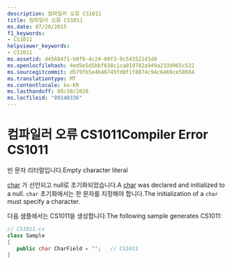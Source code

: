 ```yaml
---
description: 컴파일러 오류 CS1011
title: 컴파일러 오류 CS1011
ms.date: 07/20/2015
f1_keywords:
- CS1011
helpviewer_keywords:
- CS1011
ms.assetid: d4568471-b0f8-4c24-89f3-9c543521d1d8
ms.openlocfilehash: 4ed5e5d5bbf638c1ca019782a949a233d965c532
ms.sourcegitcommit: d579fb5e4b46745fd0f1f8874c94c6469ce58604
ms.translationtype: MT
ms.contentlocale: ko-KR
ms.lasthandoff: 08/30/2020
ms.locfileid: "89140336"
---
```

# <a name="compiler-error-cs1011"></a><span data-ttu-id="61dc2-103">컴파일러 오류 CS1011</span><span class="sxs-lookup"><span data-stu-id="61dc2-103">Compiler Error CS1011</span></span>
<span data-ttu-id="61dc2-104">빈 문자 리터럴입니다.</span><span class="sxs-lookup"><span data-stu-id="61dc2-104">Empty character literal</span></span>  
  
 <span data-ttu-id="61dc2-105">[char](../language-reference/builtin-types/char.md) 가 선언되고 null로 초기화되었습니다.</span><span class="sxs-lookup"><span data-stu-id="61dc2-105">A [char](../language-reference/builtin-types/char.md) was declared and initialized to a null.</span></span> <span data-ttu-id="61dc2-106">`char` 초기화에서는 한 문자를 지정해야 합니다.</span><span class="sxs-lookup"><span data-stu-id="61dc2-106">The initialization of a `char` must specify a character.</span></span>  
  
 <span data-ttu-id="61dc2-107">다음 샘플에서는 CS1011을 생성합니다.</span><span class="sxs-lookup"><span data-stu-id="61dc2-107">The following sample generates CS1011:</span></span>  
  
```csharp  
// CS1011.cs  
class Sample  
{  
   public char CharField = '';   // CS1011  
}  
```
